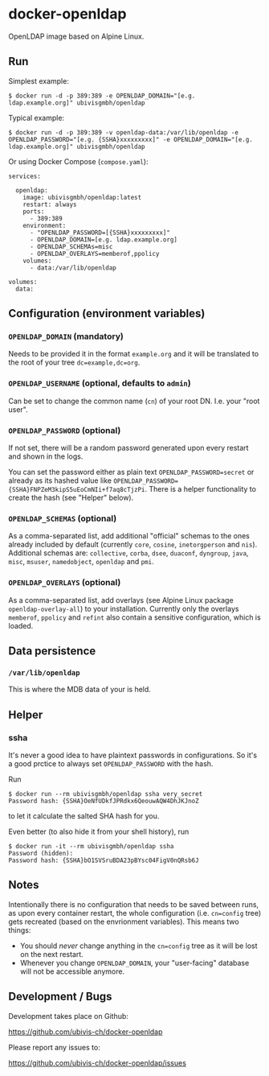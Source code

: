 docker-openldap
===============

OpenLDAP image based on Alpine Linux.

Run
---

Simplest example:

    $ docker run -d -p 389:389 -e OPENLDAP_DOMAIN="[e.g. ldap.example.org]" ubivisgmbh/openldap

Typical example:

    $ docker run -d -p 389:389 -v openldap-data:/var/lib/openldap -e OPENLDAP_PASSWORD="[e.g. {SSHA}xxxxxxxxx]" -e OPENLDAP_DOMAIN="[e.g. ldap.example.org]" ubivisgmbh/openldap

Or using Docker Compose (`compose.yaml`):

```
services:

  openldap:
    image: ubivisgmbh/openldap:latest
    restart: always
    ports:
      - 389:389
    environment:
      - "OPENLDAP_PASSWORD=[{SSHA}xxxxxxxxx]"
      - OPENLDAP_DOMAIN=[e.g. ldap.example.org]
      - OPENLDAP_SCHEMAs=misc
      - OPENLDAP_OVERLAYS=memberof,ppolicy
    volumes:
      - data:/var/lib/openldap

volumes:
  data:
```

Configuration (environment variables)
-------------------------------------

### `OPENLDAP_DOMAIN` (mandatory)

Needs to be provided it in the format `example.org` and it will be translated to the root of your tree `dc=example,dc=org`.

### `OPENLDAP_USERNAME` (optional, defaults to `admin`)

Can be set to change the common name (`cn`) of your root DN. I.e. your "root user".

### `OPENLDAP_PASSWORD` (optional)

If not set, there will be a random password generated upon every restart and shown in the logs.

You can set the password either as plain text `OPENLDAP_PASSWORD=secret` or already as its hashed value like
`OPENLDAP_PASSWORD={SSHA}FNPZeM3kipS5uEoCmNIi+f7aq8cTjzPi`. There is a helper functionality to create the hash (see "Helper" below).

### `OPENLDAP_SCHEMAS` (optional)

As a comma-separated list, add additional "official" schemas to the ones already included by default (currently `core`,
`cosine`, `inetorgperson` and `nis`). Additional schemas are: `collective`, `corba`, `dsee`, `duaconf`, `dyngroup`,
`java`, `misc`, `msuser`, `namedobject`, `openldap` and `pmi`.

### `OPENLDAP_OVERLAYS` (optional)

As a comma-separated list, add overlays (see Alpine Linux package `openldap-overlay-all`) to your installation. Currently
only the overlays `memberof`, `ppolicy` and `refint` also contain a sensitive configuration, which is loaded.

Data persistence
----------------

### `/var/lib/openldap`

This is where the MDB data of your is held.

Helper
------

### ssha

It's never a good idea to have plaintext passwords in configurations. So it's a good prctice to always set `OPENLDAP_PASSWORD` with the hash.

Run 

    $ docker run --rm ubivisgmbh/openldap ssha very_secret
    Password hash: {SSHA}OeNfUDkfJPRdkx6QeouwAQW4DhJKJnoZ
    
to let it calculate the salted SHA hash for you.

Even better (to also hide it from your shell history), run

    $ docker run -it --rm ubivisgmbh/openldap ssha
    Password (hidden): 
    Password hash: {SSHA}bO1SVSruBDA23pBYsc04FigV0nQRsb6J

Notes
-----

Intentionally there is no configuration that needs to be saved between runs, as upon every container restart, the whole
configuration (i.e. `cn=config` tree) gets recreated (based on the envrionment variables). This means two things:

* You should *never* change anything in the `cn=config` tree as it will be lost on the next restart.
* Whenever you change `OPENLDAP_DOMAIN`, your "user-facing" database will not be accessible anymore.


Development / Bugs
------------------

Development takes place on Github:

https://github.com/ubivis-ch/docker-openldap

Please report any issues to:

https://github.com/ubivis-ch/docker-openldap/issues

